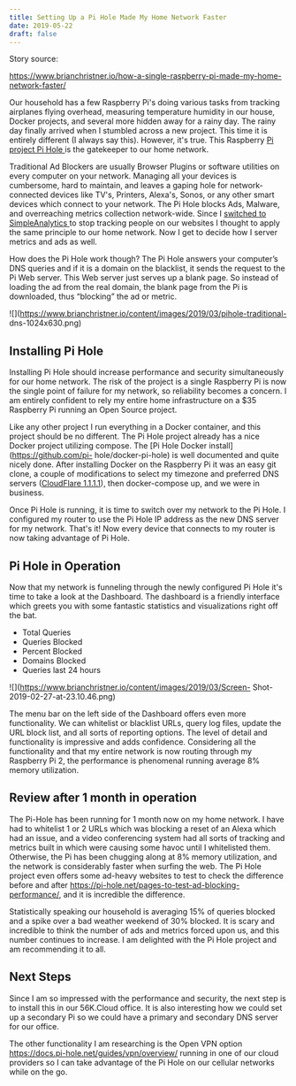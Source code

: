 ```yaml
---
title: Setting Up a Pi Hole Made My Home Network Faster 
date: 2019-05-22 
draft: false 
---
```


Story source:

https://www.brianchristner.io/how-a-single-raspberry-pi-made-my-home-network-faster/


Our household has a few Raspberry Pi's doing various tasks from tracking
airplanes flying overhead, measuring temperature humidity in our house, Docker
projects, and several more hidden away for a rainy day. The rainy day finally
arrived when I stumbled across a new project. This time it is entirely
different (I always say this). However, it's true. This Raspberry [Pi project
Pi Hole ](https://pi-hole.net/)is the gatekeeper to our home network.

Traditional Ad Blockers are usually Browser Plugins or software utilities on
every computer on your network. Managing all your devices is cumbersome, hard
to maintain, and leaves a gaping hole for network-connected devices like TV's,
Printers, Alexa's, Sonos, or any other smart devices which connect to your
network. The Pi Hole blocks Ads, Malware, and overreaching metrics collection
network-wide. Since I [switched to SimpleAnalytics
](https://www.brianchristner.io/transforming-into-an-open-business/)to stop
tracking people on our websites I thought to apply the same principle to our
home network. Now I get to decide how I server metrics and ads as well.

How does the Pi Hole work though? The Pi Hole answers your computer’s DNS
queries and if it is a domain on the blacklist, it sends the request to the Pi
Web server. This Web server just serves up a blank page. So instead of loading
the ad from the real domain, the blank page from the Pi is downloaded, thus
“blocking” the ad or metric.

![](https://www.brianchristner.io/content/images/2019/03/pihole-traditional-
dns-1024x630.png)

## Installing Pi Hole

Installing Pi Hole should increase performance and security simultaneously for
our home network. The risk of the project is a single Raspberry Pi is now the
single point of failure for my network, so reliability becomes a concern. I am
entirely confident to rely my entire home infrastructure on a $35 Raspberry Pi
running an Open Source project.

Like any other project I run everything in a Docker container, and this
project should be no different. The Pi Hole project already has a nice Docker
project utilizing compose. The [Pi Hole Docker install](https://github.com/pi-
hole/docker-pi-hole) is well documented and quite nicely done. After
installing Docker on the Raspberry Pi it was an easy git clone, a couple of
modifications to select my timezone and preferred DNS servers ([CloudFlare
1.1.1.1](https://1.1.1.1/)), then docker-compose up, and we were in business.

Once Pi Hole is running, it is time to switch over my network to the Pi Hole.
I configured my router to use the Pi Hole IP address as the new DNS server for
my network. That's it! Now every device that connects to my router is now
taking advantage of Pi Hole.

## Pi Hole in Operation

Now that my network is funneling through the newly configured Pi Hole it's
time to take a look at the Dashboard. The dashboard is a friendly interface
which greets you with some fantastic statistics and visualizations right off
the bat.

  * Total Queries
  * Queries Blocked
  * Percent Blocked
  * Domains Blocked
  * Queries last 24 hours

![](https://www.brianchristner.io/content/images/2019/03/Screen-
Shot-2019-02-27-at-23.10.46.png)

The menu bar on the left side of the Dashboard offers even more functionality.
We can whitelist or blacklist URLs, query log files, update the URL block
list, and all sorts of reporting options. The level of detail and
functionality is impressive and adds confidence. Considering all the
functionality and that my entire network is now routing through my Raspberry
Pi 2, the performance is phenomenal running average 8% memory utilization.

## Review after 1 month in operation

The Pi-Hole has been running for 1 month now on my home network. I have had to
whitelist 1 or 2 URLs which was blocking a reset of an Alexa which had an
issue, and a video conferencing system had all sorts of tracking and metrics
built in which were causing some havoc until I whitelisted them. Otherwise,
the Pi has been chugging along at 8% memory utilization, and the network is
considerably faster when surfing the web. The Pi Hole project even offers some
ad-heavy websites to test to check the difference before and after
<https://pi-hole.net/pages-to-test-ad-blocking-performance/>, and it is
incredible the difference.

Statistically speaking our household is averaging 15% of queries blocked and a
spike over a bad weather weekend of 30% blocked. It is scary and incredible to
think the number of ads and metrics forced upon us, and this number continues
to increase. I am delighted with the Pi Hole project and am recommending it to
all.

## Next Steps

Since I am so impressed with the performance and security, the next step is to
install this in our 56K.Cloud office. It is also interesting how we could set
up a secondary Pi so we could have a primary and secondary DNS server for our
office.

The other functionality I am researching is the Open VPN option
<https://docs.pi-hole.net/guides/vpn/overview/> running in one of our cloud
providers so I can take advantage of the Pi Hole on our cellular networks
while on the go.

